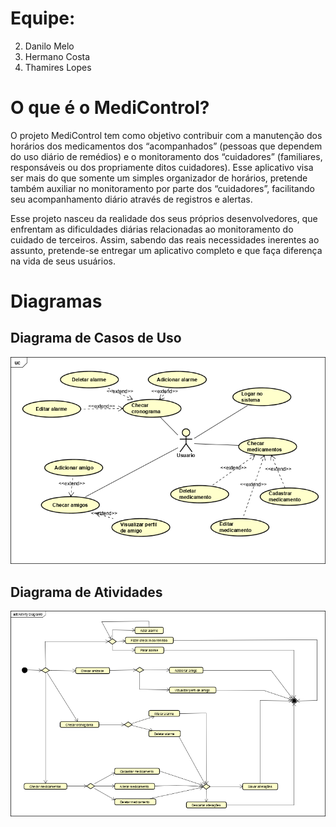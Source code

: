 # Equipe:


2. Danilo Melo
3. Hermano Costa
4. Thamires Lopes

# O que é o MediControl?

O projeto MediControl tem como objetivo contribuir com a manutenção dos horários dos medicamentos dos “acompanhados” (pessoas que dependem do uso diário de remédios) e o monitoramento dos “cuidadores” (familiares, responsáveis ou dos propriamente ditos cuidadores). Esse aplicativo visa ser mais do que somente um simples organizador de horários, pretende também auxiliar no monitoramento por parte dos “cuidadores”, facilitando seu acompanhamento diário através de registros e alertas.

Esse projeto nasceu da realidade dos seus próprios desenvolvedores, que enfrentam as dificuldades diárias relacionadas ao monitoramento do cuidado de terceiros. Assim, sabendo das reais necessidades inerentes ao assunto, pretende-se entregar um aplicativo completo e que faça diferença na vida de seus usuários.

# Diagramas

## Diagrama de Casos de Uso

![Casos de Uso](projetompoo/Diagrama%20de%20Caso%20de%20Uso.png)

## Diagrama de Atividades

![Atividade](projetompoo/Diagrama%20de%20Atividade.png)

